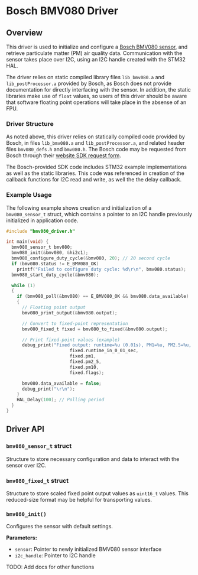 # Bosch BMV080 Driver

## Overview

This driver is used to initialize and configure a [Bosch BMV080 sensor](https://www.bosch-sensortec.com/products/environmental-sensors/particulate-matter-sensor/bmv080/), and retrieve particulate matter (PM) air quality data. Communication with the sensor takes place over I2C, using an I2C handle created with the STM32 HAL.

The driver relies on static compiled library files `lib_bmv080.a` and `lib_postProcessor.a` provided by Bosch, as Bosch does not provide documentation for directly interfacing with the sensor. In addition, the static libraries make use of `float` values, so users of this driver should be aware that software floating point operations will take place in the absense of an FPU.

### Driver Structure

As noted above, this driver relies on statically compiled code provided by Bosch, in files `lib_bmv080.a` and `lib_postProcessor.a`, and related header files `bmv080_defs.h` and `bmv080.h`. The Bosch code may be requested from Bosch through their [website SDK request form](https://www.bosch-sensortec.com/software-tools/double-opt-in-forms/sdk-v11-1.html).

The Bosch-provided SDK code includes STM32 example implementations as well as the static libraries. This code was referenced in creation of the callback functions for I2C read and write, as well the the delay callback.

### Example Usage

The following example shows creation and initialization of a `bmv080_sensor_t` struct, which contains a pointer to an I2C handle previously initialized in application code.

```c
#include "bmv080_driver.h"

int main(void) {
  bmv080_sensor_t bmv080;
  bmv080_init(&bmv080, &hi2c1);
  bmv080_configure_duty_cycle(&bmv080, 20); // 20 second cycle
  if (bmv080.status != E_BMV080_OK)
    printf("Failed to configure duty cycle: %d\r\n", bmv080.status);
  bmv080_start_duty_cycle(&bmv080);

  while (1)
  {
    if (bmv080_poll(&bmv080) == E_BMV080_OK && bmv080.data_available)
    {
      // Floating point output
      bmv080_print_output(&bmv080.output);

      // Convert to fixed-point representation
      bmv080_fixed_t fixed = bmv080_to_fixed(&bmv080.output);

      // Print fixed-point values (example)
      debug_print("Fixed output: runtime=%u (0.01s), PM1=%u, PM2.5=%u, PM10=%u, flags=0x%02X\r\n",
                        fixed.runtime_in_0_01_sec,
                        fixed.pm1,
                        fixed.pm2_5,
                        fixed.pm10,
                        fixed.flags);

      bmv080.data_available = false;
      debug_print("\r\n");
    }
    HAL_Delay(100); // Polling period
  }
}

```


## Driver API

### `bmv080_sensor_t` struct

Structure to store necessary configuration and data to interact with the sensor over I2C.

### `bmv080_fixed_t` struct

Structure to store scaled fixed point output values as `uint16_t` values. This reduced-size format may be helpful for transporting values.

### `bmv080_init()`

Configures the sensor with default settings.

**Parameters:**
- `sensor`: Pointer to newly initialized BMV080 sensor interface
- `i2c_handle`: Pointer to I2C handle

TODO: Add docs for other functions
